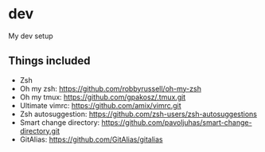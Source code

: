 # dev
My dev setup

## Things included

* Zsh
* Oh my zsh: https://github.com/robbyrussell/oh-my-zsh
* Oh my tmux: https://github.com/gpakosz/.tmux.git
* Ultimate vimrc: https://github.com/amix/vimrc.git
* Zsh autosuggestion: https://github.com/zsh-users/zsh-autosuggestions
* Smart change directory: https://github.com/pavoljuhas/smart-change-directory.git
* GitAlias: https://github.com/GitAlias/gitalias